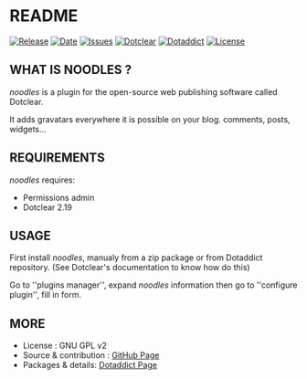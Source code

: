 # README

[![Release](https://img.shields.io/github/v/release/JcDenis/noodles)](https://github.com/JcDenis/noodles/releases)
[![Date](https://img.shields.io/github/release-date/JcDenis/noodles)](https://github.com/JcDenis/noodles/releases)
[![Issues](https://img.shields.io/github/issues/JcDenis/noodles)](https://github.com/JcDenis/noodles/issues)
[![Dotclear](https://img.shields.io/badge/dotclear-v2.19-blue.svg)](https://fr.dotclear.org/download)
[![Dotaddict](https://img.shields.io/badge/dotaddict-official-green.svg)](https://plugins.dotaddict.org/dc2/details/noodles)
[![License](https://img.shields.io/github/license/JcDenis/noodles)](https://github.com/JcDenis/noodles/blob/master/LICENSE)

## WHAT IS NOODLES ?

_noodles_ is a plugin for the open-source 
web publishing software called Dotclear.

It adds gravatars everywhere it is possible on 
your blog. comments, posts, widgets...

## REQUIREMENTS

 _noodles_ requires: 

  * Permissions admin
  * Dotclear 2.19 

## USAGE

First install _noodles_, manualy from a zip package or from 
Dotaddict repository. (See Dotclear's documentation to know how do this)

Go to ''plugins manager'', expand _noodles_ information then 
go to ''configure plugin'', fill in form.

## MORE

 * License : GNU GPL v2
 * Source & contribution : [GitHub Page](https://github.com/JcDenis/noodles)
 * Packages & details:  [Dotaddict Page](https://plugins.dotaddict.org/dc2/details/noodles)